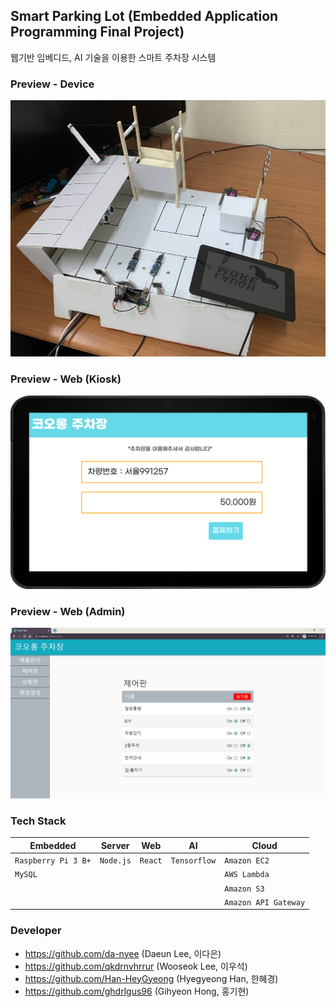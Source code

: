 ## Smart Parking Lot (Embedded Application Programming Final Project)
웹기반 임베디드, AI 기술을 이용한 스마트 주차장 시스템

### Preview - Device
<img src="./img/smart_parking_lot_device.jpg" width="620px" height="410px">

### Preview - Web (Kiosk)
<img src="./img/smart_parking_lot_kiosk.png" width="620px" width="620px">

### Preview - Web (Admin)
<img src="./img/smart_parking_lot_web.png" width="620px" width="620px">

### Tech Stack
|Embedded           |Server   |Web    |AI          |Cloud               |
|-------------------|---------|-------|------------|--------------------|
|`Raspberry Pi 3 B+`|`Node.js`|`React`|`Tensorflow`|`Amazon EC2`        |
|`MySQL`            |         |       |            |`AWS Lambda`        |
|                   |         |       |            |`Amazon S3`         |
|                   |         |       |            |`Amazon API Gateway`|

### Developer
- https://github.com/da-nyee (Daeun Lee, 이다은)
- https://github.com/qkdrnvhrrur (Wooseok Lee, 이우석)
- https://github.com/Han-HeyGyeong (Hyegyeong Han, 한혜경)
- https://github.com/ghdrlgus96 (Gihyeon Hong, 홍기현)